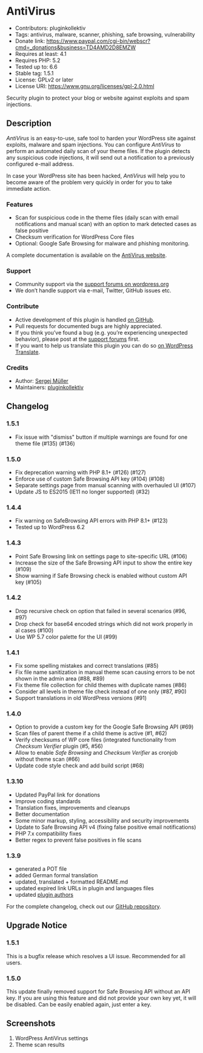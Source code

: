 # AntiVirus #
* Contributors:      pluginkollektiv
* Tags:              antivirus, malware, scanner, phishing, safe browsing, vulnerability
* Donate link:       https://www.paypal.com/cgi-bin/webscr?cmd=_donations&business=TD4AMD2D8EMZW
* Requires at least: 4.1
* Requires PHP:      5.2
* Tested up to:      6.6
* Stable tag:        1.5.1
* License:           GPLv2 or later
* License URI:       https://www.gnu.org/licenses/gpl-2.0.html

Security plugin to protect your blog or website against exploits and spam injections.

## Description ##
*AntiVirus* is an easy-to-use, safe tool to harden your WordPress site against exploits, malware and spam injections.
You can configure *AntiVirus* to perform an automated daily scan of your theme files. If the plugin detects any suspicious code injections, it will send out a notification to a previously configured e-mail address.

In case your WordPress site has been hacked, *AntiVirus* will help you to become aware of the problem very quickly in order for you to take immediate action.

### Features ###
* Scan for suspicious code in the theme files (daily scan with email notifications and manual scan) with an option to mark detected cases as false positive
* Checksum verification for WordPress Core files
* Optional: Google Safe Browsing for malware and phishing monitoring.

A complete documentation is available on the [AntiVirus website](https://antivirus.pluginkollektiv.org/documentation/).

### Support ###
* Community support via the [support forums on wordpress.org](https://wordpress.org/support/plugin/antivirus)
* We don’t handle support via e-mail, Twitter, GitHub issues etc.

### Contribute ###
* Active development of this plugin is handled [on GitHub](https://github.com/pluginkollektiv/antivirus).
* Pull requests for documented bugs are highly appreciated.
* If you think you’ve found a bug (e.g. you’re experiencing unexpected behavior), please post at the [support forums](https://wordpress.org/support/plugin/antivirus) first.
* If you want to help us translate this plugin you can do so [on WordPress Translate](https://translate.wordpress.org/projects/wp-plugins/antivirus).

### Credits ###
* Author: [Sergej Müller](https://sergejmueller.github.io/)
* Maintainers: [pluginkollektiv](https://pluginkollektiv.org)


## Changelog ##

### 1.5.1 ###
* Fix issue with "dismiss" button if multiple warnings are found for one theme file (#135) (#136)

### 1.5.0 ###
* Fix deprecation warning with PHP 8.1+ (#126) (#127)
* Enforce use of custom Safe Browsing API key (#104) (#108)
* Separate settings page from manual scanning with overhauled UI (#107)
* Update JS to ES2015 (IE11 no longer supported) (#32)

### 1.4.4 ###
* Fix warning on SafeBrowsing API errors with PHP 8.1+ (#123)
* Tested up to WordPress 6.2

### 1.4.3 ###
* Point Safe Browsing link on settings page to site-specific URL (#106)
* Increase the size of the Safe Browsing API input to show the entire key (#109)
* Show warning if Safe Browsing check is enabled without custom API key (#105)

### 1.4.2 ###
* Drop recursive check on option that failed in several scenarios (#96, #97)
* Drop check for base64 encoded strings which did not work properly in al cases (#100)
* Use WP 5.7 color palette for the UI (#99)

### 1.4.1 ###
* Fix some spelling mistakes and correct translations (#85)
* Fix file name sanitization in manual theme scan causing errors to be not shown in the admin area (#88, #89)
* Fix theme file collection for child themes with duplicate names (#86)
* Consider all levels in theme file check instead of one only (#87, #90)
* Support translations in old WordPress versions (#91)

### 1.4.0 ###
* Option to provide a custom key for the Google Safe Browsing API (#69)
* Scan files of parent theme if a child theme is active (#1, #62)
* Verify checksums of WP core files (integrated functionality from _Checksum Verifier_ plugin (#5, #56)
* Allow to enable _Safe Browsing_ and _Checksum Verifier_ as cronjob without theme scan (#66)
* Update code style check and add build script (#68)

### 1.3.10 ###
* Updated PayPal link for donations
* Improve coding standards
* Translation fixes, improvements and cleanups
* Better documentation
* Some minor markup, styling, accessibility and security improvements
* Update to Safe Browsing API v4 (fixing false positive email notifications)
* PHP 7.x compatibility fixes
* Better regex to prevent false positives in file scans

### 1.3.9 ###
* generated a POT file
* added German formal translation
* updated, translated + formatted README.md
* updated expired link URLs in plugin and languages files
* updated [plugin authors](https://pluginkollektiv.org/de/hallo-welt/)

For the complete changelog, check out our [GitHub repository](https://github.com/pluginkollektiv/antivirus).

## Upgrade Notice ##

### 1.5.1 ###
This is a bugfix release which resolves a UI issue. Recommended for all users.

### 1.5.0 ###
This update finally removed support for Safe Browsing API without an API key.
If you are using this feature and did not provide your own key yet, it will be disabled.
Can be easily enabled again, just enter a key.

## Screenshots ##
1. WordPress AntiVirus settings
2. Theme scan results
